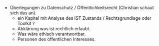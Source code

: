 * Überlegungen zu Datenschutz / Öffentlichkeitsrecht  (Christian schaut sich das an).
  * ein Kapitel mit Analyse des IST Zustands / Rechtsgrundlage oder Toolkit ?
  * Abklärung was ist rechtlich erlaubt.
  * Was wäre ethisch verantwortbar.
  * Personen des öffentlichen Interesses.
  

